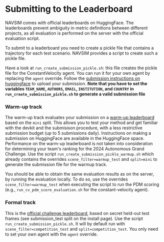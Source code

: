 # Submitting to the Leaderboard

NAVSIM comes with official leaderboards on HuggingFace. The leaderboards prevent ambiguity in metric definitions between different projects, as all evaluation is performed on the server with the official evaluation script.

To submit to a leaderboard you need to create a pickle file that contains a trajectory for each test scenario. NAVSIM provides a script to create such a pickle file. 

Have a look at `run_create_submission_pickle.sh`: this file creates the pickle file for the ConstantVelocity agent. You can run it for your own agent by replacing the `agent` override.
Follow the [submission instructions on huggingface](https://huggingface.co/spaces/AGC2024-P/e2e-driving-2024) to upload your submission.
**Note that you have to set the variables `TEAM_NAME`, `AUTHORS`, `EMAIL`, `INSTITUTION`, and `COUNTRY` in `run_create_submission_pickle.sh` to generate a valid submission file**

### Warm-up track
The warm-up track evaluates your submission on a [warm-up leaderboard](https://huggingface.co/spaces/AGC2024-P/e2e-driving-warmup) based on the `mini` split. This allows you to test your method and get familiar with the devkit and the submisison procedure, with a less restrictive submission budget (up to 5 submissions daily). Instructions on making a submission on HuggingFace are available in the HuggingFace space. Performance on the warm-up leaderboard is not taken into consideration for determining your team's ranking for the 2024 Autonomous Grand Challenge.
Use the script `run_create_submission_pickle_warmup.sh` which already contains the overrides `scene_filter=warmup_test` and `split=mini` to generate the submission file for the warmup track.

You should be able to obtain the same evaluation results as on the server, by running the evaluation locally.
To do so, use the overrides `scene_filter=warmup_test` when executing the script to run the PDM scoring (e.g.,  `run_cv_pdm_score_evaluation.sh` for the constant-velocity agent).

### Formal track
This is the [official challenge leaderboard](https://huggingface.co/spaces/AGC2024-P/e2e-driving-2024), based on secret held-out test frames (see submission_test split on the install page). 
Use the script `run_create_submission_pickle.sh`. It will by default run with `scene_filter=competition_test` and `split=competition_test`.
You only need to set your own agent with the `agent` override.
